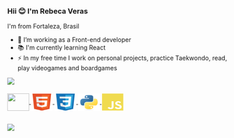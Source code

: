 ### Hii 😊 I'm Rebeca Veras
I'm from Fortaleza, Brasil

- 🔭 I’m working as a Front-end developer
- 📚 I'm currently learning React
- ⚡ In my free time I work on personal projects, practice Taekwondo, read, play videogames and boardgames 

<div align="left">
  <a href="https://github.com/rebecaverasa">
  <img height="150em" src="https://github-readme-stats.vercel.app/api/top-langs/?username=rebecaverasa&layout=compact&langs_count=7&theme=gruvbox"/>
</div>

<div style="display: inline_block"><br>
  <img align="center" height="40" width="50" src="https://cdn.jsdelivr.net/gh/devicons/devicon/icons/go/go-original.svg">
  <img align="center" height="40" width="50" src="https://raw.githubusercontent.com/devicons/devicon/master/icons/html5/html5-original.svg">
  <img align="center" height="40" width="50" src="https://raw.githubusercontent.com/devicons/devicon/master/icons/css3/css3-original.svg">
  <img align="center" height="40" width="50" src="https://raw.githubusercontent.com/devicons/devicon/master/icons/python/python-original.svg">
  <img align="center" height="40" width="50" src="https://raw.githubusercontent.com/devicons/devicon/master/icons/javascript/javascript-plain.svg">
</div>

##

<div>
  <a href="https://www.linkedin.com/in/rebeca-veras-b63904116/" target="_blank"><img src="https://img.shields.io/badge/-LinkedIn-%230077B5?style=for-the-badge&logo=linkedin&logoColor=white" target="_blank"></a>
</div>


